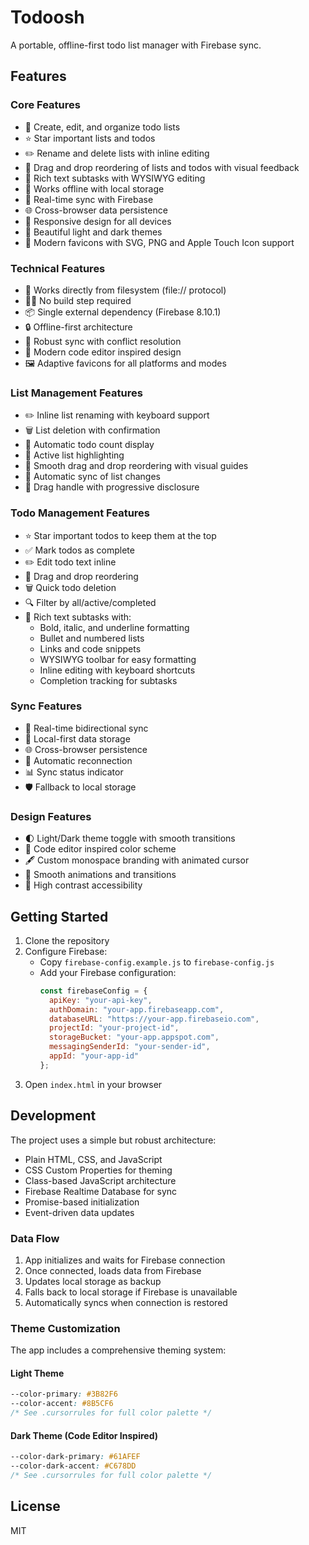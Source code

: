 # Todoosh

A portable, offline-first todo list manager with Firebase sync.

## Features

### Core Features
- 📝 Create, edit, and organize todo lists
- ⭐ Star important lists and todos
- ✏️ Rename and delete lists with inline editing
- 🔄 Drag and drop reordering of lists and todos with visual feedback
- 📑 Rich text subtasks with WYSIWYG editing
- 💾 Works offline with local storage
- 🔄 Real-time sync with Firebase
- 🌐 Cross-browser data persistence
- 📱 Responsive design for all devices
- 🎨 Beautiful light and dark themes
- 🎯 Modern favicons with SVG, PNG and Apple Touch Icon support

### Technical Features
- 🔌 Works directly from filesystem (file:// protocol)
- 🏃‍♂️ No build step required
- 📦 Single external dependency (Firebase 8.10.1)
- 🔒 Offline-first architecture
- 🔄 Robust sync with conflict resolution
- 🎯 Modern code editor inspired design
- 🖼️ Adaptive favicons for all platforms and modes

### List Management Features
- ✏️ Inline list renaming with keyboard support
- 🗑️ List deletion with confirmation
- 🔢 Automatic todo count display
- 🎯 Active list highlighting
- 🔄 Smooth drag and drop reordering with visual guides
- 💾 Automatic sync of list changes
- 🎯 Drag handle with progressive disclosure

### Todo Management Features
- ⭐ Star important todos to keep them at the top
- ✅ Mark todos as complete
- ✏️ Edit todo text inline
- 🔄 Drag and drop reordering
- 🗑️ Quick todo deletion
- 🔍 Filter by all/active/completed
- 📑 Rich text subtasks with:
  - Bold, italic, and underline formatting
  - Bullet and numbered lists
  - Links and code snippets
  - WYSIWYG toolbar for easy formatting
  - Inline editing with keyboard shortcuts
  - Completion tracking for subtasks

### Sync Features
- 🔄 Real-time bidirectional sync
- 💾 Local-first data storage
- 🌐 Cross-browser persistence
- 🔌 Automatic reconnection
- 📊 Sync status indicator
- 🛡️ Fallback to local storage

### Design Features
- 🌓 Light/Dark theme toggle with smooth transitions
- 🎨 Code editor inspired color scheme
- 🖋 Custom monospace branding with animated cursor
- 💫 Smooth animations and transitions
- 🎯 High contrast accessibility

## Getting Started

1. Clone the repository
2. Configure Firebase:
   - Copy `firebase-config.example.js` to `firebase-config.js`
   - Add your Firebase configuration:
     ```javascript
     const firebaseConfig = {
       apiKey: "your-api-key",
       authDomain: "your-app.firebaseapp.com",
       databaseURL: "https://your-app.firebaseio.com",
       projectId: "your-project-id",
       storageBucket: "your-app.appspot.com",
       messagingSenderId: "your-sender-id",
       appId: "your-app-id"
     };
     ```
3. Open `index.html` in your browser

## Development

The project uses a simple but robust architecture:
- Plain HTML, CSS, and JavaScript
- CSS Custom Properties for theming
- Class-based JavaScript architecture
- Firebase Realtime Database for sync
- Promise-based initialization
- Event-driven data updates

### Data Flow
1. App initializes and waits for Firebase connection
2. Once connected, loads data from Firebase
3. Updates local storage as backup
4. Falls back to local storage if Firebase is unavailable
5. Automatically syncs when connection is restored

### Theme Customization

The app includes a comprehensive theming system:

#### Light Theme
```css
--color-primary: #3B82F6
--color-accent: #8B5CF6
/* See .cursorrules for full color palette */
```

#### Dark Theme (Code Editor Inspired)
```css
--color-dark-primary: #61AFEF
--color-dark-accent: #C678DD
/* See .cursorrules for full color palette */
```

## License

MIT 